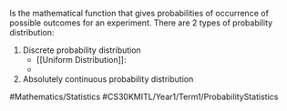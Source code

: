 Is the mathematical function that gives probabilities of occurrence of possible outcomes for an experiment.
There are 2 types of probability distribution:
1. Discrete probability distribution
	- [[Uniform Distribution]]: 
	- 
1. Absolutely continuous probability distribution

#Mathematics/Statistics
#CS30KMITL/Year1/Term1/ProbabilityStatistics